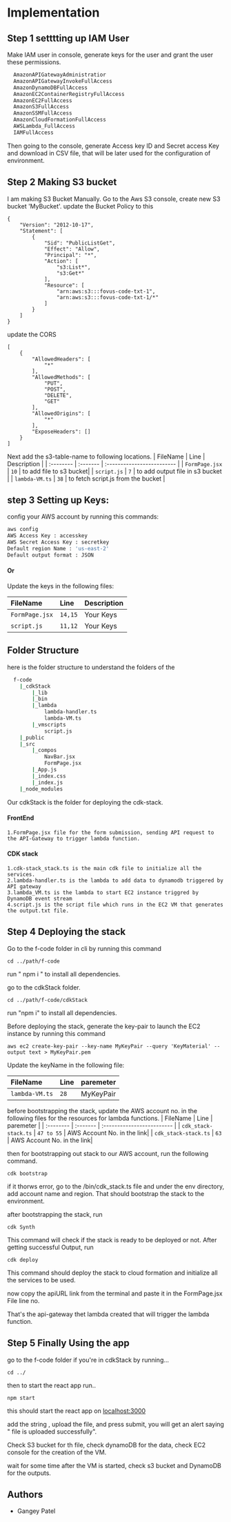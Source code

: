 
# Implementation 

## Step 1 setttting up IAM User
Make IAM user in console, generate keys for the user and grant the user these permissions.

```bash
  AmazonAPIGatewayAdministratior
  AmazonAPIGatewayInvokeFullAccess
  AmazonDynamoDBFullAccess
  AmazonEC2ContainerRegistryFullAccess
  AmazonEC2FullAccess
  AmazonS3FullAccess
  AmazonSSMFullAccess
  AmazonCloudFormationFullAccess
  AWSLambda_FullAccess
  IAMFullAccess
```
Then going to the console, generate Access key ID and Secret access Key and download in CSV file, that will be later used for the configuration of environment.

## Step 2 Making S3 bucket
I am making S3 Bucket Manually. Go to the Aws S3 console, create new S3 bucket 'MyBucket'.
update the Bucket Policy to this
```
{
    "Version": "2012-10-17",
    "Statement": [
        {
            "Sid": "PublicListGet",
            "Effect": "Allow",
            "Principal": "*",
            "Action": [
                "s3:List*",
                "s3:Get*"
            ],
            "Resource": [
                "arn:aws:s3:::fovus-code-txt-1",
                "arn:aws:s3:::fovus-code-txt-1/*"
            ]
        }
    ]
}
```
update the CORS 
```
[
    {
        "AllowedHeaders": [
            "*"
        ],
        "AllowedMethods": [
            "PUT",
            "POST",
            "DELETE",
            "GET"
        ],
        "AllowedOrigins": [
            "*"
        ],
        "ExposeHeaders": []
    }
]
```
Next add the s3-table-name to following locations.
| FileName | Line     | Description                |
| :-------- | :------- | :------------------------- |
| `FormPage.jsx` | `10` | to add file to s3 bucket|
| `script.js` | `7` | to add output file in s3 bucket |
| `lambda-VM.ts` | `38` | to fetch script.js from the bucket |


## step 3 Setting up Keys:
config your AWS account by running this commands:
```bash
aws config
AWS Access Key : accesskey
AWS Secret Access Key : secretkey
Default region Name : 'us-east-2'
Default output format : JSON

```

#### Or
Update the keys in the following files:

| FileName | Line     | Description                |
| :-------- | :------- | :------------------------- |
| `FormPage.jsx` | `14,15` | Your Keys|
| `script.js` | `11,12` | Your Keys |

## Folder Structure
here is the folder structure to understand the folders of the 
```bash
  f-code
    |_cdkStack
        |_lib
        |_bin
        |_lambda
            lambda-handler.ts
            lambda-VM.ts
        |_vmscripts
            script.js
    |_public
    |_src
        |_compos
            NavBar.jsx
            FormPage.jsx
        |_App.js
        |_index.css
        |_index.js
    |_node_modules
```
Our cdkStack is the folder for deploying the cdk-stack.
#### FrontEnd
    1.FormPage.jsx file for the form submission, sending API request to the API-Gateway to trigger lambda function.

#### CDK stack 
    
    1.cdk-stack_stack.ts is the main cdk file to initialize all the services.
    2.lambda-handler.ts is the lambda to add data to dynamodb triggered by API gateway
    3.lambda_VM.ts is the lambda to start EC2 instance triggred by DynamoDB event stream
    4.script.js is the script file which runs in the EC2 VM that generates the output.txt file.


## Step 4 Deploying the stack

Go to the f-code folder in cli by running this command
```
cd ../path/f-code
```
run " npm i " to install all dependencies.

go to the cdkStack folder.
```
cd ../path/f-code/cdkStack

```
run "npm i" to install all dependencies.

Before deploying the stack, generate the key-pair to launch the EC2 instance by running this command
```
aws ec2 create-key-pair --key-name MyKeyPair --query 'KeyMaterial' --output text > MyKeyPair.pem

``` 

Update the keyName in the following file:

| FileName | Line     | paremeter                |
| :-------- | :------- | :------------------------- |
| `lambda-VM.ts` | `28` | MyKeyPair|


before bootstrapping the stack, update the AWS account no. in the following files for the resources for lambda functions.
| FileName | Line     | paremeter                |
| :-------- | :------- | :------------------------- |
| `cdk_stack-stack.ts` | `47 to 55` | AWS Account No. in the link|
| `cdk_stack-stack.ts` | `63` | AWS Account No. in the link|


then for bootstrapping out stack to our AWS account, run the following command.

```
cdk bootstrap

```
if it thorws error, go to the /bin/cdk_stack.ts file and under the env directory, add account name and region. That should bootstrap the stack to the environment.

after bootstrapping the stack, run  
```
cdk Synth 
```
This command will check if the stack is ready to be deployed or not.
After getting successful Output, run

```
cdk deploy
```
This command should deploy the stack to cloud formation and initialize all the services to be used. 

now copy the apiURL link from the terminal and paste it in the FormPage.jsx File line no. 

That's the api-gateway thet lambda created that will trigger the lambda function.

## Step 5 Finally Using the app 
go to the f-code folder if you're in cdkStack by running...

```
cd ../
```
then to start the react app run..   
```
npm start
```
this should start the react app on [localhost:3000]('localhost:3000')

add the string , upload the file, and press submit, you will get an alert saying " file is uploaded successfully".

Check S3 bucket for th file, check dynamoDB for the data, check EC2 console for the creation of the VM.

wait for some time after the VM is started, check s3 bucket and DynamoDB for the outputs.






## Authors

- Gangey Patel

